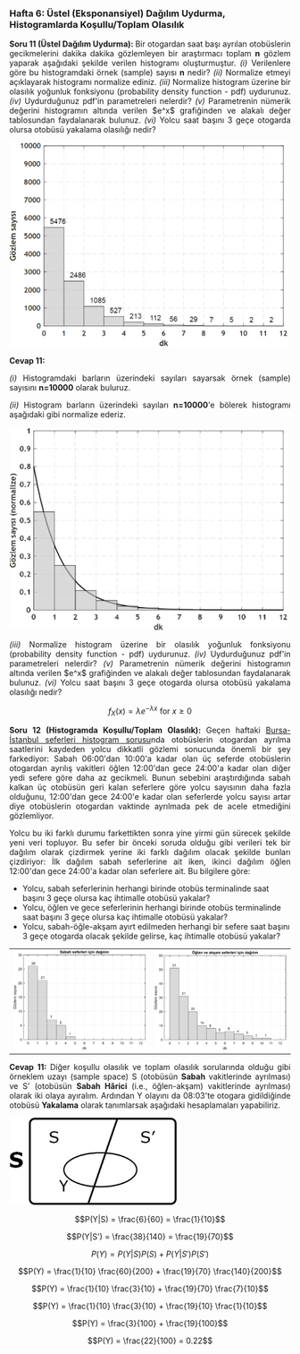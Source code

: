 <h3>Hafta 6: Üstel (Eksponansiyel) Dağılım Uydurma, Histogramlarda Koşullu/Toplam Olasılık</h3>

<p align="justify"><b>Soru 11 (Üstel Dağılım Uydurma): </b>Bir otogardan saat başı ayrılan otobüslerin gecikmelerini dakika dakika gözlemleyen bir araştırmacı toplam <b>n</b> gözlem yaparak aşağıdaki şekilde verilen histogramı oluşturmuştur. <i>(i)</i> Verilenlere göre bu histogramdaki örnek (sample) sayısı <b>n</b> nedir? <i>(ii)</i> Normalize etmeyi açıklayarak histogramı normalize ediniz. <i>(iii)</i> Normalize histogram üzerine bir olasılık yoğunluk fonksiyonu (probability density function - pdf) uydurunuz. <i>(iv)</i> Uydurduğunuz pdf'in parametreleri nelerdir? <i>(v)</i> Parametrenin nümerik değerini histogramın altında verilen $e^x$ grafiğinden ve alakalı değer tablosundan faydalanarak bulunuz. <i>(vi)</i> Yolcu saat başını 3 geçe otogarda olursa otobüsü yakalama olasılığı nedir?</p>

<img src="../../image/otobüs_terminal_ayrılış.png" alt="otobüs terminalinden saat başı ayrılış gecikmeler histogram" width="500" height=auto>

<p align="justify"><b>Cevap 11:</p>
<p align="justify"></b><i>(i)</i> Histogramdaki barların üzerindeki sayıları sayarsak örnek (sample) sayısını <b>n=10000</b> olarak buluruz.</p>

<p align="justify"><i>(ii)</i> Histogram barların üzerindeki sayıları <b>n=10000</b>'e bölerek histogramı aşağıdaki gibi normalize ederiz.</p>

<img src="../../image/otobüs_terminal_ayrılış_normalized.png" alt="otobüs terminalinden saat başı ayrılış gecikmeler normalize edilmiş histogram" width="500" height=auto>

<p align="justify"><i>(iii)</i> Normalize histogram üzerine bir olasılık yoğunluk fonksiyonu (probability density function - pdf) uydurunuz. <i>(iv)</i> Uydurduğunuz pdf'in parametreleri nelerdir? <i>(v)</i> Parametrenin nümerik değerini histogramın altında verilen $e^x$ grafiğinden ve alakalı değer tablosundan faydalanarak bulunuz. <i>(vi)</i> Yolcu saat başını 3 geçe otogarda olursa otobüsü yakalama olasılığı nedir?</p>


$$f_X(x) = \lambda e^{-\lambda x} \text{ for } x \geq 0$$


<p align="justify"><b>Soru 12 (Histogramda Koşullu/Toplam Olasılık): </b>Geçen haftaki <a href="https://github.com/mtahakoroglu/probability/tree/main/lecture/week_04">Bursa-İstanbul seferleri histogram sorusu</a>nda otobüslerin otogardan ayrılma saatlerini kaydeden yolcu dikkatli gözlemi sonucunda önemli bir şey farkediyor: Sabah 06:00'dan 10:00'a kadar olan üç seferde otobüslerin otogardan ayrılış vakitleri öğlen 12:00'dan gece 24:00'a kadar olan diğer yedi sefere göre daha az gecikmeli. Bunun sebebini araştırdığında sabah kalkan üç otobüsün geri kalan seferlere göre yolcu
sayısının daha fazla olduğunu, 12:00'dan gece 24:00'e kadar olan seferlerde yolcu sayısı artar diye otobüslerin otogardan vaktinde ayrılmada pek de acele etmediğini gözlemliyor.</p>

<p align="justify">Yolcu bu iki farklı durumu farkettikten sonra yine yirmi gün sürecek şekilde yeni veri topluyor. Bu sefer bir önceki soruda olduğu gibi verileri tek bir dağılım olarak çizdirmek yerine iki farklı dağılım
olacak şekilde bunları çizdiriyor: İlk dağılım sabah seferlerine ait iken, ikinci dağılım öğlen 12:00'dan gece 24:00'a kadar olan seferlere ait. Bu bilgilere göre:</p>

<ul>
<li>Yolcu, sabah seferlerinin herhangi birinde otobüs terminalinde saat başını 3 geçe olursa kaç ihtimalle otobüsü yakalar?</li>
<li>Yolcu, öğlen ve gece seferlerinin herhangi birinde otobüs terminalinde saat başını 3 geçe olursa kaç ihtimalle otobüsü yakalar?</li>
<li>Yolcu, sabah-öğle-akşam ayırt edilmeden herhangi bir sefere saat başını 3 geçe otogarda olacak şekilde gelirse, kaç ihtimalle otobüsü yakalar?</li>
</ul>

|       |             |
| :---: |    :---:    |
| <img src="../../image/bursa_istanbul_bus_morning.png"> | <img src="../../image/bursa_istanbul_bus_afternoon_night.png"> |

<p align="justify"><b>Cevap 11: </b>Diğer koşullu olasılık ve toplam olasılık sorularında olduğu gibi örneklem uzayı (sample space) S (otobüsün <b>Sabah</b> vakitlerinde ayrılması) ve S' (otobüsün <b>Sabah Hârici</b> (i.e., öğlen-akşam) vakitlerinde ayrılması) olarak iki olaya ayıralım. Ardından Y olayını da 08:03'te otogara gidildiğinde otobüsü <b>Yakalama</b> olarak tanımlarsak aşağıdaki hesaplamaları yapabiliriz.</p>

<img src="../../image/question11.jpg" alt="histogram koşullu olasılık için örneklem uzayı" width=300 height=auto>


$$P(Y|S) = \frac{6}{60} = \frac{1}{10}$$

$$P(Y|S') = \frac{38}{140} = \frac{19}{70}$$

$$P(Y) = P(Y|S)P(S) + P(Y|S')P(S')$$

$$P(Y) = \frac{1}{10} \frac{60}{200} + \frac{19}{70} \frac{140}{200}$$

$$P(Y) = \frac{1}{10} \frac{3}{10} + \frac{19}{70} \frac{7}{10}$$

$$P(Y) = \frac{1}{10} \frac{3}{10} + \frac{19}{10} \frac{1}{10}$$

$$P(Y) = \frac{3}{100} + \frac{19}{100}$$

$$P(Y) = \frac{22}{100} = 0.22$$

